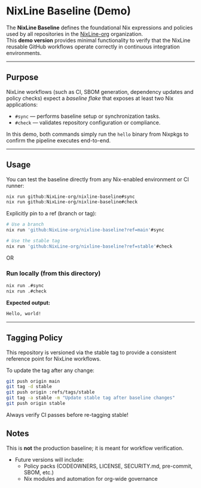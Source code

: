 # NixLine Baseline (Demo)

The **NixLine Baseline** defines the foundational Nix expressions and policies used by all repositories in the [NixLine-org](https://github.com/NixLine-org) organization.  
This **demo version** provides minimal functionality to verify that the NixLine reusable GitHub workflows operate correctly in continuous integration environments.

---

## Purpose

NixLine workflows (such as CI, SBOM generation, dependency updates and policy checks) expect a *baseline flake* that exposes at least two Nix applications:

- `#sync` — performs baseline setup or synchronization tasks.
- `#check` — validates repository configuration or compliance.

In this demo, both commands simply run the `hello` binary from Nixpkgs to confirm the pipeline executes end-to-end.

---

## Usage

You can test the baseline directly from any Nix-enabled environment or CI runner:

```bash
nix run github:NixLine-org/nixline-baseline#sync
nix run github:NixLine-org/nixline-baseline#check
```

Explicitly pin to a ref (branch or tag):

```bash
# Use a branch
nix run 'github:NixLine-org/nixline-baseline?ref=main'#sync

# Use the stable tag
nix run 'github:NixLine-org/nixline-baseline?ref=stable'#check
```

OR

### Run locally (from this directory)

```bash
nix run .#sync
nix run .#check
```

**Expected output:**

```bash
Hello, world!
```

---

## Tagging Policy

This repository is versioned via the stable tag to provide a consistent reference point for NixLine workflows.

To update the tag after any change:

```bash
git push origin main
git tag -d stable
git push origin :refs/tags/stable
git tag -a stable -m "Update stable tag after baseline changes"
git push origin stable
```
Always verify CI passes before re-tagging stable!

## Notes

This is **not** the production baseline; it is meant for workflow verification.

- Future versions will include:
  - Policy packs (CODEOWNERS, LICENSE, SECURITY.md, pre-commit, SBOM, etc.)
  - Nix modules and automation for org-wide governance
